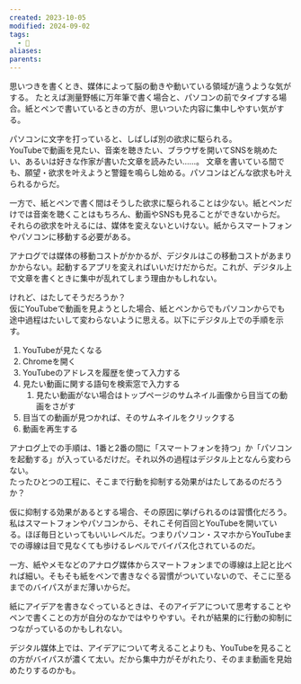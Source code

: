 ```yaml
---
created: 2023-10-05
modified: 2024-09-02
tags:
  - 💭
aliases: 
parents: 
---
```

思いつきを書くとき、媒体によって脳の動きや動いている領域が違うような気がする。  たとえば測量野帳に万年筆で書く場合と、パソコンの前でタイプする場合。紙とペンで書いているときの方が、思いついた内容に集中しやすい気がする。

パソコンに文字を打っていると、しばしば別の欲求に駆られる。  
YouTubeで動画を見たい、音楽を聴きたい、ブラウザを開いてSNSを眺めたい、あるいは好きな作家が書いた文章を読みたい……。
文章を書いている間でも、願望・欲求を叶えようと警鐘を鳴らし始める。パソコンはどんな欲求も叶えられるからだ。

一方で、紙とペンで書く間はそうした欲求に駆られることは少ない。紙とペンだけでは音楽を聴くことはもちろん、動画やSNSも見ることができないからだ。  
それらの欲求を叶えるには、媒体を変えないといけない。紙からスマートフォンやパソコンに移動する必要がある。

アナログでは媒体の移動コストがかかるが、デジタルはこの移動コストがあまりかからない。起動するアプリを変えればいいだけだからだ。これが、デジタル上で文章を書くときに集中が乱れてしまう理由かもしれない。

けれど、はたしてそうだろうか？  
仮にYouTubeで動画を見ようとした場合、紙とペンからでもパソコンからでも途中過程はたいして変わらないように思える。以下にデジタル上での手順を示す。

1. YouTubeが見たくなる
2. Chromeを開く
3. YouTubeのアドレスを履歴を使って入力する
4. 見たい動画に関する語句を検索窓で入力する
	1. 見たい動画がない場合はトップページのサムネイル画像から目当ての動画をさがす
5. 目当ての動画が見つかれば、そのサムネイルをクリックする
6. 動画を再生する

アナログ上での手順は、1番と2番の間に「スマートフォンを持つ」か「パソコンを起動する」が入っているだけだ。それ以外の過程はデジタル上となんら変わらない。  
たったひとつの工程に、そこまで行動を抑制する効果がはたしてあるのだろうか？

仮に抑制する効果があるとする場合、その原因に挙げられるのは習慣化だろう。  
私はスマートフォンやパソコンから、それこそ何百回とYouTubeを開いている。ほぼ毎日といってもいいレベルだ。つまりパソコン・スマホからYouTubeまでの導線は目で見なくても歩けるレベルでバイパス化されているのだ。

一方、紙やメモなどのアナログ媒体からスマートフォンまでの導線は上記と比べれば細い。そもそも紙をペンで書きなぐる習慣がついていないので、そこに至るまでのバイパスがまだ薄いからだ。

紙にアイデアを書きなぐっているときは、そのアイデアについて思考することやペンで書くことの方が自分のなかではやりやすい。それが結果的に行動の抑制につながっているのかもしれない。

デジタル媒体上では、アイデアについて考えることよりも、YouTubeを見ることの方がバイパスが濃くて太い。だから集中力がそがれたり、そのまま動画を見始めたりするのかも。